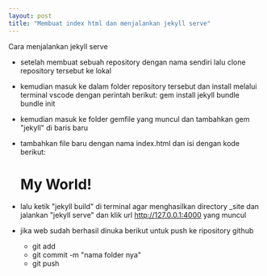 ```yaml
---
layout: post
title: "Membuat index html dan menjalankan jekyll serve"
---
```


Cara menjalankan jekyll serve

- setelah membuat sebuah repository dengan nama sendiri lalu clone repository tersebut ke lokal
- kemudian masuk ke dalam folder repository tersebut dan install melalui terminal vscode dengan perintah
  berikut: gem install jekyll bundle
           bundle init
- kemudian masuk ke folder gemfile yang muncul dan tambahkan gem "jekyll" di baris baru
- tambahkan file baru dengan nama index.html dan isi dengan kode berikut:    
  <!DOCTYPE html>
  <html>
  <head>
  <meta charset="utf-8">
  <title>home</title>
  </head>
  <body>
  <h1>My World!</h1>
  </body>
  </html>

- lalu ketik "jekyll build" di terminal agar menghasilkan directory _site dan jalankan 
  "jekyll serve" dan klik url http://127.0.0.1:4000 yang muncul

- jika web sudah berhasil dinuka berikut untuk push ke ripository github  
    - git add
    - git commit -m "nama folder nya"
    - git push         